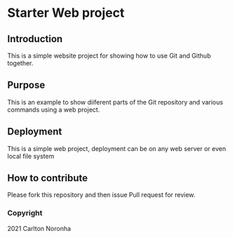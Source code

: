 # Starter Web project

## Introduction

This is a simple website project for showing how to use Git and Github together.

## Purpose

This is an example to show diiferent parts of the Git repository and various commands using a
web project.

## Deployment

This is a simple web project, deployment can be on any web server or even local file system

## How to contribute

Please fork this repository and then issue Pull request for review.

### Copyright

2021 Carlton Noronha